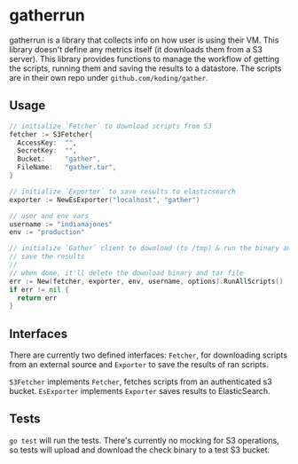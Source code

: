 # gatherrun

gatherrun is a library that collects info on how user is using their VM. This library doesn't define any metrics itself (it downloads them from a S3 server). This library provides functions to manage the workflow of getting the scripts, running them and saving the results to a datastore. The scripts are in their own repo under `github.com/koding/gather`.

## Usage

```go
// initialize `Fetcher` to download scripts from S3
fetcher := S3Fetcher{
  AccessKey:  "",
  SecretKey:  "",
  Bucket:     "gather",
  FileName:   "gather.tar",
}

// initialize `Exporter` to save results to elasticsearch
exporter := NewEsExporter("localhost", "gather")

// user and env vars
username := "indianajones"
env := "production"

// initialize `Gather` client to download (to /tmp) & run the binary and
// save the results
//
// when done, it'll delete the download binary and tar file
err := New(fetcher, exporter, env, username, options).RunAllScripts()
if err != nil {
  return err
}
```

## Interfaces

There are currently two defined interfaces: `Fetcher`, for downloading scripts from an external source and `Exporter` to save the results of ran scripts.

`S3Fetcher` implements `Fetcher`, fetches scripts from an authenticated s3 bucket. `EsExporter` implements `Exporter` saves results to ElasticSearch.

## Tests

`go test` will run the tests. There's currently no mocking for S3 operations, so tests will upload and download the check binary to a test S3 bucket.
